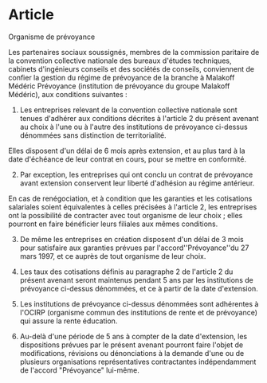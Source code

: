 # Article

Organisme de prévoyance 

Les partenaires sociaux soussignés, membres de la commission paritaire de la convention collective nationale des bureaux d'études techniques, cabinets d'ingénieurs conseils et des sociétés de conseils, conviennent de confier la gestion du régime de prévoyance de la branche à Malakoff Médéric Prévoyance (institution de prévoyance du groupe Malakoff Médéric), aux conditions suivantes :

1. Les entreprises relevant de la convention collective nationale sont tenues d'adhérer aux conditions décrites à l'article 2 du présent avenant au choix à l'une ou à l'autre des institutions de prévoyance ci-dessus dénommées sans distinction de territorialité.

Elles disposent d'un délai de 6 mois après extension, et au plus tard à la date d'échéance de leur contrat en cours, pour se mettre en conformité.

2. Par exception, les entreprises qui ont conclu un contrat de prévoyance avant extension conservent leur liberté d'adhésion au régime antérieur. 

En cas de renégociation, et à condition que les garanties et les cotisations salariales soient équivalentes à celles précisées à l'article 2, les entreprises ont la possibilité de contracter avec tout organisme de leur choix ; elles pourront en faire bénéficier leurs filiales aux mêmes conditions. 

3. De même les entreprises en création disposent d'un délai de 3 mois pour satisfaire aux garanties prévues par l'accord''Prévoyance''du 27 mars 1997, et ce auprès de tout organisme de leur choix. 

4. Les taux des cotisations définis au paragraphe 2 de l'article 2 du présent avenant seront maintenus pendant 5 ans par les institutions de prévoyance ci-dessus dénommées, et ce à partir de la date d'extension.

5. Les institutions de prévoyance ci-dessus dénommées sont adhérentes à l'OCIRP (organisme commun des institutions de rente et de prévoyance) qui assure la rente éducation. 

6. Au-delà d'une période de 5 ans à compter de la date d'extension, les dispositions prévues par le présent avenant pourront faire l'objet de modifications, révisions ou dénonciations à la demande d'une ou de plusieurs organisations représentatives contractantes indépendamment de l'accord "Prévoyance" lui-même.

